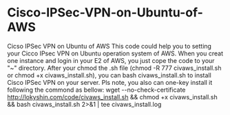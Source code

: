 # Cisco-IPSec-VPN-on-Ubuntu-of-AWS
Cicso IPSec VPN on Ubuntu of AWS
This code could help you to setting your Cicco IPsec VPN on Ubuntu operation system of AWS.
When you creat one instance and login in your E2 of AWS, you just cope the code to your "~" directory.
After your chmod the .sh file (chmod -R 777 civaws_install.sh or chmod +x civaws_install.sh), you can bash civaws_install.sh to install Cisco IPSec VPN on your server.
Pls note, you also can one-key install it following the commond as bellow:
wget --no-check-certificate http://lokyshin.com/code/civaws_install.sh && chmod +x civaws_install.sh && bash civaws_install.sh 2>&1 | tee civaws_install.log

